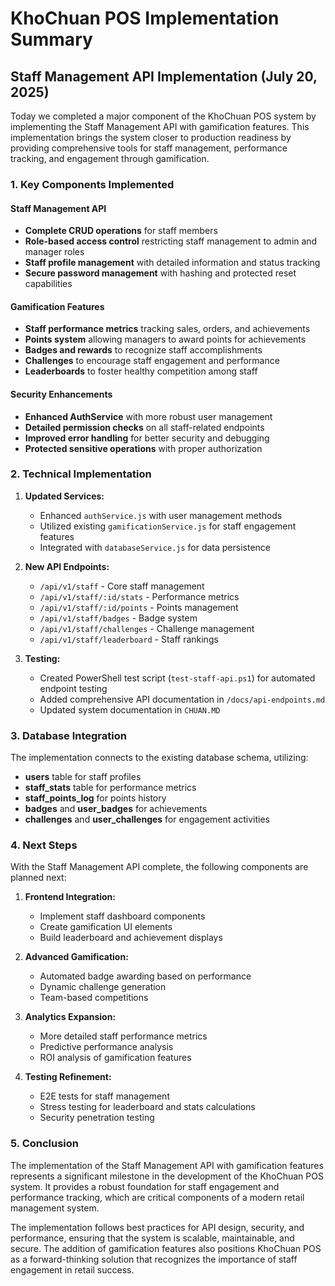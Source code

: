 # KhoChuan POS Implementation Summary

## Staff Management API Implementation (July 20, 2025)

Today we completed a major component of the KhoChuan POS system by implementing the Staff Management API with gamification features. This implementation brings the system closer to production readiness by providing comprehensive tools for staff management, performance tracking, and engagement through gamification.

### 1. Key Components Implemented

#### Staff Management API
- **Complete CRUD operations** for staff members
- **Role-based access control** restricting staff management to admin and manager roles
- **Staff profile management** with detailed information and status tracking
- **Secure password management** with hashing and protected reset capabilities

#### Gamification Features
- **Staff performance metrics** tracking sales, orders, and achievements
- **Points system** allowing managers to award points for achievements
- **Badges and rewards** to recognize staff accomplishments
- **Challenges** to encourage staff engagement and performance
- **Leaderboards** to foster healthy competition among staff

#### Security Enhancements
- **Enhanced AuthService** with more robust user management
- **Detailed permission checks** on all staff-related endpoints
- **Improved error handling** for better security and debugging
- **Protected sensitive operations** with proper authorization

### 2. Technical Implementation

1. **Updated Services:**
   - Enhanced `authService.js` with user management methods
   - Utilized existing `gamificationService.js` for staff engagement features
   - Integrated with `databaseService.js` for data persistence

2. **New API Endpoints:**
   - `/api/v1/staff` - Core staff management
   - `/api/v1/staff/:id/stats` - Performance metrics
   - `/api/v1/staff/:id/points` - Points management
   - `/api/v1/staff/badges` - Badge system
   - `/api/v1/staff/challenges` - Challenge management
   - `/api/v1/staff/leaderboard` - Staff rankings

3. **Testing:**
   - Created PowerShell test script (`test-staff-api.ps1`) for automated endpoint testing
   - Added comprehensive API documentation in `/docs/api-endpoints.md`
   - Updated system documentation in `CHUAN.MD`

### 3. Database Integration

The implementation connects to the existing database schema, utilizing:

- **users** table for staff profiles
- **staff_stats** table for performance metrics
- **staff_points_log** for points history
- **badges** and **user_badges** for achievements
- **challenges** and **user_challenges** for engagement activities

### 4. Next Steps

With the Staff Management API complete, the following components are planned next:

1. **Frontend Integration:**
   - Implement staff dashboard components
   - Create gamification UI elements
   - Build leaderboard and achievement displays

2. **Advanced Gamification:**
   - Automated badge awarding based on performance
   - Dynamic challenge generation
   - Team-based competitions

3. **Analytics Expansion:**
   - More detailed staff performance metrics
   - Predictive performance analysis
   - ROI analysis of gamification features

4. **Testing Refinement:**
   - E2E tests for staff management
   - Stress testing for leaderboard and stats calculations
   - Security penetration testing

### 5. Conclusion

The implementation of the Staff Management API with gamification features represents a significant milestone in the development of the KhoChuan POS system. It provides a robust foundation for staff engagement and performance tracking, which are critical components of a modern retail management system.

The implementation follows best practices for API design, security, and performance, ensuring that the system is scalable, maintainable, and secure. The addition of gamification features also positions KhoChuan POS as a forward-thinking solution that recognizes the importance of staff engagement in retail success. 